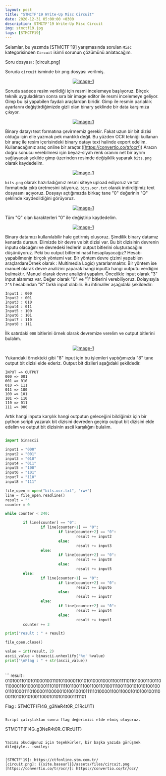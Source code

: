 ```yaml
---
layout: post
title: "STMCTF'19 Write-Up Misc Circuit"
date: 2020-12-31 05:00:00 +0300
description: STMCTF'19 Write-Up Misc Circuit
img: stmctf19.jpg
tags: [STMCTF19]
---
```

Selamlar, bu yazımda [STMCTF'19] yarışmasında sorulan `Misc` kategorisinden `Circuit` isimli sorunun çözümünü anlatacağım.

Soru dosyası : [circuit.png]

Soruda `circuit` isminde bir png dosyası verilmiş. 

<center>
  <div>
      <a class="example-image-link" href="{{site.baseurl}}/assets/img/circuit.png" data-lightbox="example-1"><img class="example-image" src="{{site.baseurl}}/assets/img/circuit.png" alt="image-1" /></a>
	</div>
</center>

Soruda sadece resim verildiği için resmi incelemeye başlıyoruz. Birçok teknik uyguladıktan sonra sıra bir image editor ile resmi incelemeye geliyor. Gimp bu işi yapabilen faydalı araçlardan biridir. Gimp ile resmin parlaklık ayarlarını değiştirdiğimizde gizli olan binary şeklinde bir data karşımıza çıkıyor.

<center>
  <div>
      <a class="example-image-link" href="{{site.baseurl}}/assets/img/stmctf-20.png" data-lightbox="example-1"><img class="example-image" src="{{site.baseurl}}/assets/img/stmctf-20.png" alt="image-1" /></a>
	</div>
</center>

Binary datayı text formatına çevirmemiz gerekir. Fakat uzun bir bit dizisi olduğu için elle yazmak pek mantıklı değil. Bu yüzden OCR tekniği kullanan bir araç ile resim içerisindeki binary datayı text halinde export edelim. Kullanacağımız araç online bir araçtır.([https://convertio.co/tr/ocr/]) Aracın doğru sonucu verebilmesi için beyaz-siyah renk oranını net bir ayrım sağlayacak şekilde gimp üzerinden resimde değişiklik yaparak `bits.png` olarak kaydedelim.

<center>
  <div>
      <a class="example-image-link" href="{{site.baseurl}}/assets/img/stmctf-21.png" data-lightbox="example-1"><img class="example-image" src="{{site.baseurl}}/assets/img/stmctf-21.png" alt="image-1" /></a>
	</div>
</center>

`bits.png` olarak hazırladığımız resmi siteye upload ediyoruz ve txt formatında çıktı üretmesini istiyoruz. `bits.ocr.txt` olarak indirdiğimiz text dosyasını açıyoruz. Dosyayı açtığımızda birkaç tane "0" değerinin "Q" şeklinde kaydedildiğini görüyoruz. 

<center>
  <div>
      <a class="example-image-link" href="{{site.baseurl}}/assets/img/stmctf-22.png" data-lightbox="example-1"><img class="example-image" src="{{site.baseurl}}/assets/img/stmctf-22.png" alt="image-1" /></a>
	</div>
</center>

Tüm "Q" olan karakterleri "0" ile değiştirip kaydedelim.

<center>
  <div>
      <a class="example-image-link" href="{{site.baseurl}}/assets/img/stmctf-23.png" data-lightbox="example-1"><img class="example-image" src="{{site.baseurl}}/assets/img/stmctf-23.png" alt="image-1" /></a>
	</div>
</center>

Binary datamızı kullanılabilir hale getirmiş oluyoruz. Şimdilik binary datamız kenarda dursun. Elimizde bir devre ve bit dizisi var. Bu bit dizisinin devrenin inputu olacağını ve devredeki ledlerin output bitlerini oluşturacağını düşünüyoruz. Peki bu output bitlerini nasıl hesaplayacağız? Hesabı yapabilmenin birçok yöntemi var. Bir yöntem devre çizimi yapabilen araçlardan(Örnek olarak : Multimedia Logic) yararlanmaktır. Bir yöntem ise manuel olarak devre analizini yaparak hangi inputta hangi outputu verdiğini bulmaktır. Manuel olarak devre analizini yapalım. Öncelikle input olarak "3" input alanımız var. Değer olarak "0" ve "1" bitlerini verebiliyoruz. Dolayısıyla `2^3` hesabından "8" farklı input olabilir. Bu ihtimaller aşağıdaki şekildedir:

```
Input1 : 000
Input2 : 001
Input3 : 010
Input4 : 011
Input5 : 100
Input6 : 101
Input7 : 110
Input8 : 111
```

İlk satırdaki `000` bitlerini örnek olarak devremize verelim ve output bitlerini bulalım. 

<center>
  <div>
      <a class="example-image-link" href="{{site.baseurl}}/assets/img/stmctf-24.png" data-lightbox="example-1"><img class="example-image" src="{{site.baseurl}}/assets/img/stmctf-24.png" alt="image-1" /></a>
	</div>
</center>

Yukarıdaki örnekteki gibi "8" input için bu işlemleri yaptığımızda "8" tane output bit dizisi elde ederiz. Output bit dizileri aşağıdaki şekildedir.

```
INPUT => OUTPUT
000 => 001
001 => 010
010 => 111
011 => 100
100 => 101
101 => 110
110 => 011
111 => 000
```

Artık hangi inputa karşılık hangi outputun geleceğini bildiğimiz için bir python scripti yazarak bit dizisini devreden geçirip output bit dizisini elde edelim ve output bit dizisinin ascii karşılığını bulalım.

```python

import binascii

input1 = "000" 
input2 = "001" 
input3 = "010" 
input4 = "011" 
input5 = "100" 
input6 = "101" 
input7 = "110" 
input8 = "111" 

file_open = open("bits.ocr.txt", "rw+")
line = file_open.readline()
result = ""
counter = 0

while counter < 240:

        if line[counter] == "0":
                if line[counter+1] == "0":
                        if line[counter+2] == "0":
                                result += input2 
                        else:
                                result += input3
                else:
                        if line[counter+2] == "0":
                                result += input8
                        else:
                                result += input5
        else:
                if line[counter+1] == "0":
                        if line[counter+2] == "0":
                                result += input6
                        else:
                                result += input7
                else:
                        if line[counter+2] == "0":
                                result += input4
                        else:
                                result += input1
        counter += 3

print("result : " + result)

file_open.close()

value = int(result, 2)
ascii_value = binascii.unhexlify('%x' %value)
print("\nFlag : " + str(ascii_value))

```
<br>
```
result : 010100110101010001001101010000110101010001000110011110110100011001101100001101000100011101011111011001110011001101001110011001010101001000110100011101000011000001010010010111110100001100110001010100100110001101010101001100010101010001111101

Flag : STMCTF{Fl4G_g3NeR4t0R_C1RcU1T}
```

Script çalıştıktan sonra flag değerimizi elde etmiş oluyoruz.

```
STMCTF{Fl4G_g3NeR4t0R_C1RcU1T}
```

Yazımı okuduğunuz için teşekkürler, bir başka yazıda görüşmek dileğiyle.. :smiley:


[STMCTF'19]: https://ctfonline.stm.com.tr/
[circuit.png]: {{site.baseurl}}/assets/files/circuit.png
[https://convertio.co/tr/ocr/]: https://convertio.co/tr/ocr/
